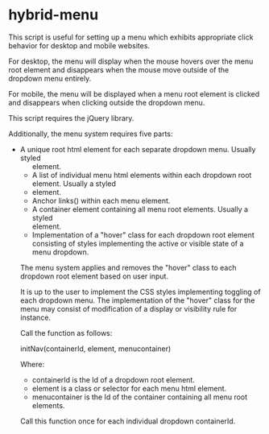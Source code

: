 # hybrid-menu

This script is useful for setting up a menu which exhibits appropriate click behavior for desktop and mobile websites.

For desktop, the menu will display when the mouse hovers over the menu root element and disappears when the mouse move outside of the dropdown menu entirely.

For mobile, the menu will be displayed when a menu root element is clicked and disappears when clicking outside the dropdown menu.

This script requires the jQuery library.

Additionally, the menu system requires five parts:

-  A unique root html element for each separate dropdown menu.  Usually styled <ul> element.
-  A list of individual menu html elements within each dropdown root element.  Usually a styled <li> element.
-  Anchor links(<a>) within each menu element.
-  A container element containing all menu root elements. Usually a styled <div> element.
-  Implementation of a "hover" class for each dropdown root element consisting of styles implementing the active or visible state of a menu dropdown.
  
The menu system applies and removes the "hover" class to each dropdown root element based on user input.

It is up to the user to implement the CSS styles implementing toggling of each dropdown menu.  The implementation of the "hover" class for the menu may consist of modification of a display or visibility rule for instance.

Call the function as follows:

initNav(containerId, element, menucontainer)

Where:

- containerId is the Id of a dropdown root element.
- element is a class or selector for each menu html element.
- menucontainer is the Id of the container containing all menu root elements.

Call this function once for each individual dropdown containerId.
